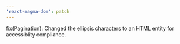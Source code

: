 ```yaml
---
'react-magma-dom': patch
---
```


fix(Pagination): Changed the ellipsis characters to an HTML entity for accessiblity compliance.
